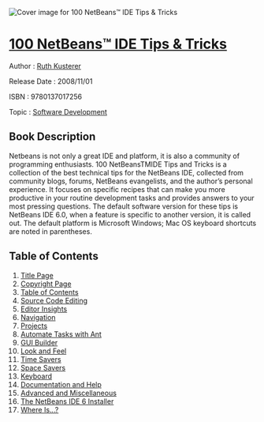 ![Cover image for 100 NetBeans™ IDE Tips &amp; Tricks](https://imgdetail.ebookreading.net/cover/cover/software_development/EB9780137017256.jpg)

[100 NetBeans™ IDE Tips &amp; Tricks](https://ebookreading.net/view/book/100+NetBeans%E2%84%A2+IDE+Tips+%26amp%3B+Tricks-EB9780137017256_1.html "100 NetBeans™ IDE Tips &amp; Tricks")
====================================================================================================================

Author : [Ruth Kusterer](https://ebookreading.net/search/author/Ruth+Kusterer)

Release Date : 2008/11/01

ISBN : 9780137017256

Topic : [Software Development](https://ebookreading.net/search/category/software-development)

Book Description
-----------------

Netbeans is not only a great IDE and platform, it is also a community of programming enthusiasts. 100 NetBeansTMIDE Tips and Tricks is a collection of the best technical tips for the NetBeans IDE, collected from community blogs, forums, NetBeans evangelists, and the author’s personal experience. It focuses on specific recipes that can make you more productive in your routine development tasks and provides answers to your most pressing questions. The default software version for these tips is NetBeans IDE 6.0, when a feature is specific to another version, it is called out. The default platform is Microsoft Windows; Mac OS keyboard shortcuts are noted in parentheses.
              
Table of Contents
-----------------

1. [Title Page](https://ebookreading.net/view/book/100+NetBeans%E2%84%A2+IDE+Tips+%26amp%3B+Tricks-EB9780137017256_2.html)
1. [Copyright Page](https://ebookreading.net/view/book/100+NetBeans%E2%84%A2+IDE+Tips+%26amp%3B+Tricks-EB9780137017256_2.html#id371292)
1. [Table of Contents](https://ebookreading.net/view/book/100+NetBeans%E2%84%A2+IDE+Tips+%26amp%3B+Tricks-EB9780137017256_3.html)
1. [Source Code Editing](https://ebookreading.net/view/book/100+NetBeans%E2%84%A2+IDE+Tips+%26amp%3B+Tricks-EB9780137017256_5.html)
1. [Editor Insights](https://ebookreading.net/view/book/100+NetBeans%E2%84%A2+IDE+Tips+%26amp%3B+Tricks-EB9780137017256_6.html)
1. [Navigation](https://ebookreading.net/view/book/100+NetBeans%E2%84%A2+IDE+Tips+%26amp%3B+Tricks-EB9780137017256_7.html)
1. [Projects](https://ebookreading.net/view/book/100+NetBeans%E2%84%A2+IDE+Tips+%26amp%3B+Tricks-EB9780137017256_8.html)
1. [Automate Tasks with Ant](https://ebookreading.net/view/book/100+NetBeans%E2%84%A2+IDE+Tips+%26amp%3B+Tricks-EB9780137017256_9.html)
1. [GUI Builder](https://ebookreading.net/view/book/100+NetBeans%E2%84%A2+IDE+Tips+%26amp%3B+Tricks-EB9780137017256_10.html)
1. [Look and Feel](https://ebookreading.net/view/book/100+NetBeans%E2%84%A2+IDE+Tips+%26amp%3B+Tricks-EB9780137017256_12.html)
1. [Time Savers](https://ebookreading.net/view/book/100+NetBeans%E2%84%A2+IDE+Tips+%26amp%3B+Tricks-EB9780137017256_13.html)
1. [Space Savers](https://ebookreading.net/view/book/100+NetBeans%E2%84%A2+IDE+Tips+%26amp%3B+Tricks-EB9780137017256_14.html)
1. [Keyboard](https://ebookreading.net/view/book/100+NetBeans%E2%84%A2+IDE+Tips+%26amp%3B+Tricks-EB9780137017256_15.html)
1. [Documentation and Help](https://ebookreading.net/view/book/100+NetBeans%E2%84%A2+IDE+Tips+%26amp%3B+Tricks-EB9780137017256_16.html)
1. [Advanced and Miscellaneous](https://ebookreading.net/view/book/100+NetBeans%E2%84%A2+IDE+Tips+%26amp%3B+Tricks-EB9780137017256_17.html)
1. [The NetBeans IDE 6 Installer](https://ebookreading.net/view/book/100+NetBeans%E2%84%A2+IDE+Tips+%26amp%3B+Tricks-EB9780137017256_18.html)
1. [Where Is...?](https://ebookreading.net/view/book/100+NetBeans%E2%84%A2+IDE+Tips+%26amp%3B+Tricks-EB9780137017256_20.html)
